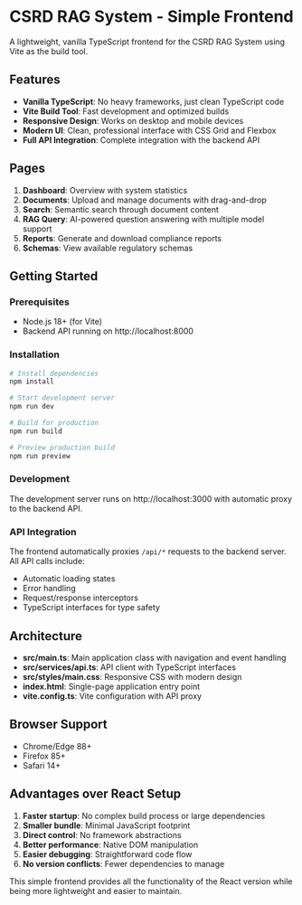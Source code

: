# CSRD RAG System - Simple Frontend

A lightweight, vanilla TypeScript frontend for the CSRD RAG System using Vite as the build tool.

## Features

- **Vanilla TypeScript**: No heavy frameworks, just clean TypeScript code
- **Vite Build Tool**: Fast development and optimized builds
- **Responsive Design**: Works on desktop and mobile devices
- **Modern UI**: Clean, professional interface with CSS Grid and Flexbox
- **Full API Integration**: Complete integration with the backend API

## Pages

1. **Dashboard**: Overview with system statistics
2. **Documents**: Upload and manage documents with drag-and-drop
3. **Search**: Semantic search through document content
4. **RAG Query**: AI-powered question answering with multiple model support
5. **Reports**: Generate and download compliance reports
6. **Schemas**: View available regulatory schemas

## Getting Started

### Prerequisites

- Node.js 18+ (for Vite)
- Backend API running on http://localhost:8000

### Installation

```bash
# Install dependencies
npm install

# Start development server
npm run dev

# Build for production
npm run build

# Preview production build
npm run preview
```

### Development

The development server runs on http://localhost:3000 with automatic proxy to the backend API.

### API Integration

The frontend automatically proxies `/api/*` requests to the backend server. All API calls include:

- Automatic loading states
- Error handling
- Request/response interceptors
- TypeScript interfaces for type safety

## Architecture

- **src/main.ts**: Main application class with navigation and event handling
- **src/services/api.ts**: API client with TypeScript interfaces
- **src/styles/main.css**: Responsive CSS with modern design
- **index.html**: Single-page application entry point
- **vite.config.ts**: Vite configuration with API proxy

## Browser Support

- Chrome/Edge 88+
- Firefox 85+
- Safari 14+

## Advantages over React Setup

1. **Faster startup**: No complex build process or large dependencies
2. **Smaller bundle**: Minimal JavaScript footprint
3. **Direct control**: No framework abstractions
4. **Better performance**: Native DOM manipulation
5. **Easier debugging**: Straightforward code flow
6. **No version conflicts**: Fewer dependencies to manage

This simple frontend provides all the functionality of the React version while being more lightweight and easier to maintain.